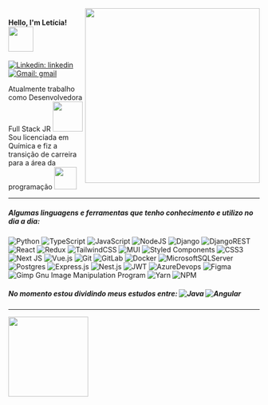<img align='right' src="https://i.imgur.com/PPQpbxH.png" width="350">

#### Hello, I'm Letícia! <img src="https://media.giphy.com/media/8rqVVbwRWX5kRkhblt/giphy.gif" width="50">

[![Linkedin: linkedin](https://img.shields.io/badge/-linkedin-blue?style=flat-square&logo=Linkedin&style=flat&logoColor=white&link=https://www.linkedin.com/in/leticia-leal-moreira/)](https://www.linkedin.com/in/leticia-leal-moreira/) [![Gmail: gmail](https://img.shields.io/badge/-gmail-red?&style=flat&logo=Gmail&logoColor=white&mailto:lealmleticia@gmail.com)](mailto:lealmleticia@gmail.com)


Atualmente trabalho como Desenvolvedora Full Stack JR  <img src="https://media.giphy.com/media/4CT0HDGW75DSDOdxZR/giphy.gif" width="60">
Sou licenciada em Química e fiz a transição de carreira para a área da programação <img src="https://media.giphy.com/media/SS7flEfKcBM2844yiU/giphy.gif" width="45">

-------------------------------------------------------------------------
##### Algumas linguagens e ferramentas que tenho conhecimento e utilizo no dia a dia:

	
![Python](https://img.shields.io/badge/python-3670A0?style=for-the-badge&logo=python&logoColor=ffdd54&style=flat) ![TypeScript](https://img.shields.io/badge/typescript-%23007ACC.svg?style=for-the-badge&logo=typescript&logoColor=white&style=flat) ![JavaScript](https://img.shields.io/badge/javascript-%23323330.svg?style=for-the-badge&logo=javascript&logoColor=%23F7DF1E&style=flat) ![NodeJS](https://img.shields.io/badge/node.js-6DA55F?style=for-the-badge&logo=node.js&logoColor=white&style=flat) ![Django](https://img.shields.io/badge/django-%23092E20.svg?style=for-the-badge&logo=django&logoColor=white&style=flat) ![DjangoREST](https://img.shields.io/badge/DJANGO-REST-ff1709?style=for-the-badge&logo=django&logoColor=white&color=ff1709&labelColor=gray&style=flat)	![React](https://img.shields.io/badge/react-%2320232a.svg?style=for-the-badge&logo=react&logoColor=%2361DAFB&style=flat) ![Redux](https://img.shields.io/badge/redux-%23593d88.svg?style=for-the-badge&logo=redux&logoColor=white&style=flat) ![TailwindCSS](https://img.shields.io/badge/tailwindcss-%2338B2AC.svg?style=for-the-badge&logo=tailwind-css&logoColor=white&style=flat) ![MUI](https://img.shields.io/badge/MUI-%230081CB.svg?style=for-the-badge&logo=mui&logoColor=white&style=flat) ![Styled Components](https://img.shields.io/badge/styled--components-DB7093?style=for-the-badge&logo=styled-components&logoColor=white&style=flat) ![CSS3](https://img.shields.io/badge/css3-%231572B6.svg?style=for-the-badge&logo=css3&logoColor=white&style=flat) ![Next JS](https://img.shields.io/badge/Next-black?style=for-the-badge&logo=next.js&logoColor=white&style=flat) ![Vue.js](https://img.shields.io/badge/vuejs-%2335495e.svg?style=for-the-badge&logo=vuedotjs&logoColor=%234FC08D&style=flat) ![Git](https://img.shields.io/badge/git-%23F05033.svg?style=for-the-badge&logo=git&logoColor=white&style=flat) ![GitLab](https://img.shields.io/badge/gitlab-%23181717.svg?style=for-the-badge&logo=gitlab&logoColor=white&style=flat) ![Docker](https://img.shields.io/badge/docker-%230db7ed.svg?style=for-the-badge&logo=docker&logoColor=white&style=flat) ![MicrosoftSQLServer](https://img.shields.io/badge/Microsoft%20SQL%20Server-CC2927?style=for-the-badge&logo=microsoft%20sql%20server&logoColor=white&style=flat) ![Postgres](https://img.shields.io/badge/postgres-%23316192.svg?style=for-the-badge&logo=postgresql&logoColor=white&style=flat) ![Express.js](https://img.shields.io/badge/express.js-%23404d59.svg?style=for-the-badge&logo=express&logoColor=%2361DAFB&style=flat) ![Nest.js](https://img.shields.io/badge/nest.js-%23404d59.svg?style=for-the-badge&logo=nest&logoColor=%2361DAFB&style=flat) ![JWT](https://img.shields.io/badge/JWT-black?style=for-the-badge&logo=JSON%20web%20tokens&style=flat) ![AzureDevops](https://img.shields.io/badge/azure_devops-%230072C6.svg?style=for-the-badge&logo=microsoftazure&logoColor=white&style=flat) ![Figma](https://img.shields.io/badge/figma-%23F24E1E.svg?style=for-the-badge&logo=figma&logoColor=white&style=flat) ![Gimp Gnu Image Manipulation Program](https://img.shields.io/badge/Gimp-657D8B?style=for-the-badge&logo=gimp&logoColor=FFFFFF&style=flat) ![Yarn](https://img.shields.io/badge/yarn-%232C8EBB.svg?style=for-the-badge&logo=yarn&logoColor=white&style=flat) ![NPM](https://img.shields.io/badge/NPM-%23CB3837.svg?style=for-the-badge&logo=npm&logoColor=white&style=flat)

##### No momento estou dividindo meus estudos entre: ![Java](https://img.shields.io/badge/java-%23ED8B00.svg?style=for-the-badge&logo=openjdk&logoColor=white&style=flat) ![Angular](https://img.shields.io/badge/Angular-DD0031?style=for-the-badge&logo=angular&logoColor=white&style=flat)
-------------------------------------------------------------------------

<a href="https://github.com/letlm">
<img height="160em"src="https://github-readme-stats.vercel.app/api/top-langs/?username=letlm&layout=compact&langs_count=7&theme=radical"/>

